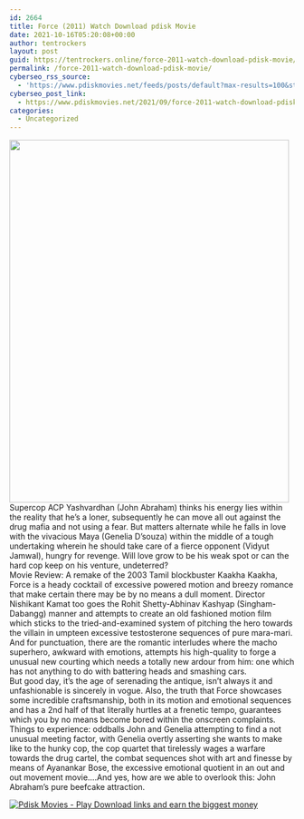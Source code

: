 ```yaml
---
id: 2664
title: Force (2011) Watch Download pdisk Movie
date: 2021-10-16T05:20:08+00:00
author: tentrockers
layout: post
guid: https://tentrockers.online/force-2011-watch-download-pdisk-movie/
permalink: /force-2011-watch-download-pdisk-movie/
cyberseo_rss_source:
  - 'https://www.pdiskmovies.net/feeds/posts/default?max-results=100&start-index=301'
cyberseo_post_link:
  - https://www.pdiskmovies.net/2021/09/force-2011-watch-download-pdisk-movie.html
categories:
  - Uncategorized
---
```

<div class="separator">
  <a href="https://1.bp.blogspot.com/-EVp86Oqwc5s/YUcrQnGwvjI/AAAAAAAAAOE/qB5sVSyRkdIvDsjk6K5WnINHM5rFg4p5gCLcBGAsYHQ/s255/fv.jpg" imageanchor="1"><img loading="lazy" border="0" data-original-height="255" data-original-width="197" height="640" src="https://1.bp.blogspot.com/-EVp86Oqwc5s/YUcrQnGwvjI/AAAAAAAAAOE/qB5sVSyRkdIvDsjk6K5WnINHM5rFg4p5gCLcBGAsYHQ/w494-h640/fv.jpg" width="494" /></a>
</div>

<div>
  <div>
    <span>Supercop ACP Yashvardhan (John Abraham) thinks his energy lies within the reality that he&#8217;s a loner, subsequently he can move all out against the drug mafia and not using a fear. But matters alternate while he falls in love with the vivacious Maya (Genelia D&#8217;souza) within the middle of a tough undertaking wherein he should take care of a fierce opponent (Vidyut Jamwal), hungry for revenge. Will love grow to be his weak spot or can the hard cop keep on his venture, undeterred?</span>
  </div>
  
  <div>
    <span>Movie Review: A remake of the 2003 Tamil blockbuster Kaakha Kaakha, Force is a heady cocktail of excessive powered motion and breezy romance that make certain there may be by no means a dull moment. Director Nishikant Kamat too goes the Rohit Shetty-Abhinav Kashyap (Singham-Dabangg) manner and attempts to create an old fashioned motion film which sticks to the tried-and-examined system of pitching the hero towards the villain in umpteen excessive testosterone sequences of pure mara-mari. And for punctuation, there are the romantic interludes where the macho superhero, awkward with emotions, attempts his high-quality to forge a unusual new courting which needs a totally new ardour from him: one which has not anything to do with battering heads and smashing cars.</span>
  </div>
  
  <div>
    <span>But good day, it&#8217;s the age of serenading the antique, isn&#8217;t always it and unfashionable is sincerely in vogue. Also, the truth that Force showcases some incredible craftsmanship, both in its motion and emotional sequences and has a 2nd half of that literally hurtles at a frenetic tempo, guarantees which you by no means become bored within the onscreen complaints. Things to experience: oddballs John and Genelia attempting to find a not unusual meeting factor, with Genelia overtly asserting she wants to make like to the hunky cop, the cop quartet that tirelessly wages a warfare towards the drug cartel, the combat sequences shot with art and finesse by means of Ayanankar Bose, the excessive emotional quotient in an out and out movement movie&#8230;.And yes, how are we able to overlook this: John Abraham&#8217;s pure beefcake attraction.</span>
  </div>
</div>

[![](https://1.bp.blogspot.com/-a93bp85aB6g/YUXjACCiX3I/AAAAAAAAbQE/GHmPI7h0af0tqn6tYzd0cdrDv9Hu9LUSACLcBGAsYHQ/s16000/Play_it_New-removebg-preview.png "Pdisk Movies - Play Download links and earn the biggest money")](https://kofilink.com/1/bnYybDY1MDAwYTlx?dn=1)